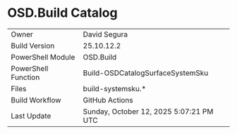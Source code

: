 ﻿# OSD.Build Catalog

| | |
|-|-|
| Owner | David Segura |
| Build Version | 25.10.12.2 |
| PowerShell Module | OSD.Build |
| PowerShell Function | Build-OSDCatalogSurfaceSystemSku |
| Files | build-systemsku.* |
| Build Workflow | GitHub Actions |
| Last Update | Sunday, October 12, 2025 5:07:21 PM UTC |
